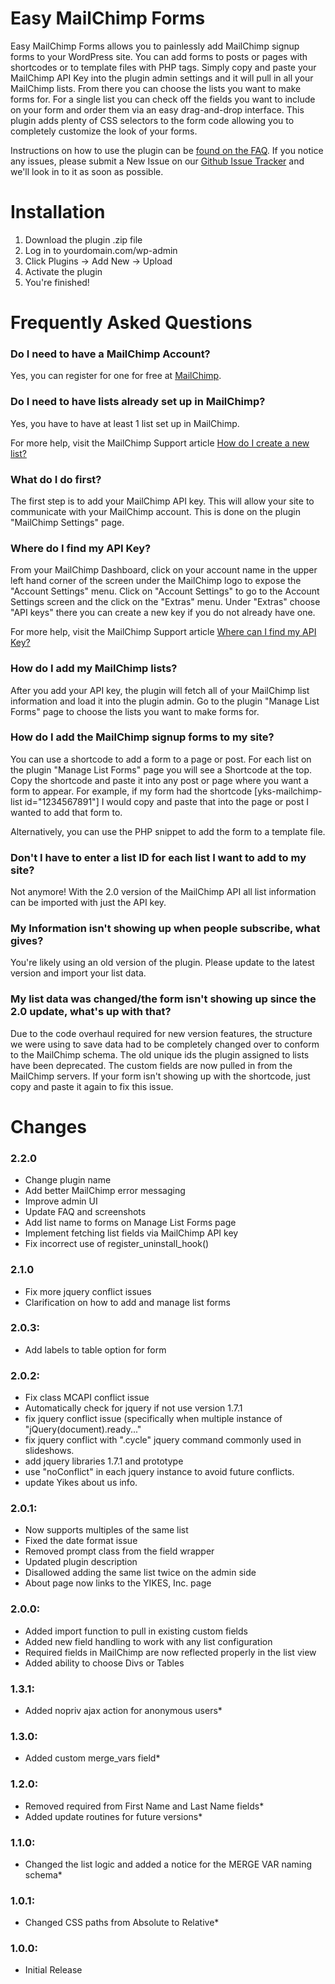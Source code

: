 Easy MailChimp Forms
===========
Easy MailChimp Forms allows you to painlessly add MailChimp signup forms to your WordPress site. You can add forms to posts or pages with shortcodes or to template files with PHP tags. Simply copy and paste your MailChimp API Key into the plugin admin settings and it will pull in all your MailChimp lists. From there you can choose the lists you want to make forms for. For a single list you can check off the fields you want to include on your form and order them via an easy drag-and-drop interface. This plugin adds plenty of CSS selectors to the form code allowing you to completely customize the look of your forms.

Instructions on how to use the plugin can be [found on the FAQ](http://wordpress.org/plugins/yikes-inc-easy-mailchimp-extender/faq/ "found on the FAQ"). If you notice any issues, please submit a New Issue on our [Github Issue Tracker](https://github.com/yikesinc/yikes-inc-easy-mailchimp-extender/issues "Github Issue Tracker") and we'll look in to it as soon as possible.

Installation
===========

1. Download the plugin .zip file
1. Log in to yourdomain.com/wp-admin
1. Click Plugins -> Add New -> Upload
1. Activate the plugin
1. You're finished!

Frequently Asked Questions
===========

### Do I need to have a MailChimp Account? 
Yes, you can register for one for free at [MailChimp](https://mailchimp.com/signup/ "MailChimp Signup").

### Do I need to have lists already set up in MailChimp? 
Yes, you have to have at least 1 list set up in MailChimp. 

For more help, visit the MailChimp Support article [How do I create a new list?](http://kb.mailchimp.com/article/where-can-i-find-my-api-key "How do I create a new list?")

### What do I do first? 
The first step is to add your MailChimp API key. This will allow your site to communicate with your MailChimp account. This is done on the plugin "MailChimp Settings" page.

### Where do I find my API Key? 
From your MailChimp Dashboard, click on your account name in the upper left hand corner of the screen under the MailChimp logo to expose the "Account Settings" menu. Click on "Account Settings" to go to the Account Settings screen and the click on the "Extras" menu. Under "Extras" choose "API keys" there you can create a new key if you do not already have one.

For more help, visit the MailChimp Support article [Where can I find my API Key?](http://kb.mailchimp.com/article/where-can-i-find-my-api-key "Where can I find my API Key?")

### How do I add my MailChimp lists? 
After you add your API key, the plugin will fetch all of your MailChimp list information and load it into the plugin admin. Go to the plugin "Manage List Forms" page to choose the lists you want to make forms for.

### How do I add the MailChimp signup forms to my site? 
You can use a shortcode to add a form to a page or post. For each list on the plugin "Manage List Forms" page you will see a Shortcode at the top. Copy the shortcode and paste it into any post or page where you want a form to appear. For example, if my form had the shortcode [yks-mailchimp-list id="1234567891"] I would copy and paste that into the page or post I wanted to add that form to.

Alternatively, you can use the PHP snippet to add the form to a template file.

### Don't I have to enter a list ID for each list I want to add to my site? 
Not anymore! With the 2.0 version of the MailChimp API all list information can be imported with just the API key.

### My Information isn't showing up when people subscribe, what gives? 
You're likely using an old version of the plugin. Please update to the latest version and import your list data.

### My list data was changed/the form isn't showing up since the 2.0 update, what's up with that?
Due to the code overhaul required for new version features, the structure we were using to save data had to be completely changed over to conform to the MailChimp schema. The old unique ids the plugin assigned to lists have been deprecated. The custom fields are now pulled in from the MailChimp servers. If your form isn't showing up with the shortcode, just copy and paste it again to fix this issue.

Changes
===========
### 2.2.0
* Change plugin name
* Add better MailChimp error messaging
* Improve admin UI
* Update FAQ and screenshots
* Add list name to forms on Manage List Forms page
* Implement fetching list fields via MailChimp API key
* Fix incorrect use of register_uninstall_hook()

### 2.1.0
* Fix more jquery conflict issues
* Clarification on how to add and manage list forms

### 2.0.3:
* Add labels to table option for form

### 2.0.2:
* Fix class MCAPI conflict issue
* Automatically check for jquery if not use version 1.7.1
* fix jquery conflict issue (specifically when multiple instance of "jQuery(document).ready..."
* fix jquery conflict with ".cycle" jquery command commonly used in slideshows.
* add jquery libraries 1.7.1 and prototype 
* use "noConflict" in each jquery instance to avoid future conflicts.  
* update Yikes about us info.

### 2.0.1:
* Now supports multiples of the same list
* Fixed the date format issue
* Removed prompt class from the field wrapper
* Updated plugin description
* Disallowed adding the same list twice on the admin side
* About page now links to the YIKES, Inc. page

### 2.0.0:
* Added import function to pull in existing custom fields
* Added new field handling to work with any list configuration
* Required fields in MailChimp are now reflected properly in the list view
* Added ability to choose Divs or Tables

### 1.3.1:
* Added nopriv ajax action for anonymous users*

### 1.3.0:
* Added custom merge_vars field*

### 1.2.0:
* Removed required from First Name and Last Name fields*
* Added update routines for future versions*

### 1.1.0:
* Changed the list logic and added a notice for the MERGE VAR naming schema*

### 1.0.1:
* Changed CSS paths from Absolute to Relative*

### 1.0.0:
* Initial Release